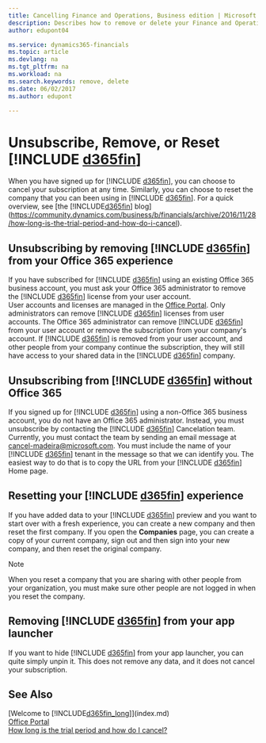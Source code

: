 ```yaml
---
title: Cancelling Finance and Operations, Business edition | Microsoft Docs
description: Describes how to remove or delete your Finance and Operations, Business edition experience.
author: edupont04

ms.service: dynamics365-financials
ms.topic: article
ms.devlang: na
ms.tgt_pltfrm: na
ms.workload: na
ms.search.keywords: remove, delete
ms.date: 06/02/2017
ms.author: edupont

---
```

# Unsubscribe, Remove, or Reset [!INCLUDE [d365fin](includes/d365fin_md.md)]
When you have signed up for [!INCLUDE [d365fin](includes/d365fin_md.md)], you can choose to cancel your subscription at any time. Similarly, you can choose to reset the company that you can been using in [!INCLUDE [d365fin](includes/d365fin_md.md)]. For a quick overview, see [the [!INCLUDE[d365fin](includes/d365fin_md.md)] blog](https://community.dynamics.com/business/b/financials/archive/2016/11/28/how-long-is-the-trial-period-and-how-do-i-cancel).  

## Unsubscribing by removing [!INCLUDE [d365fin](includes/d365fin_md.md)] from your Office 365 experience
If you have subscribed for [!INCLUDE [d365fin](includes/d365fin_md.md)] using an existing Office 365 business account, you must ask your Office 365 administrator to remove the [!INCLUDE [d365fin](includes/d365fin_md.md)] license from your user account.  
User accounts and licenses are managed in the [Office Portal](https://portal.office.com). Only administrators can remove [!INCLUDE [d365fin](includes/d365fin_md.md)] licenses from user accounts. The Office 365 administrator can remove [!INCLUDE [d365fin](includes/d365fin_md.md)] from your user account or remove the subscription from your company's account. If [!INCLUDE [d365fin](includes/d365fin_md.md)] is removed from your user account, and other people from your company continue the subscription, they will still have access to your shared data in the [!INCLUDE [d365fin](includes/d365fin_md.md)] company.  

## Unsubscribing from [!INCLUDE [d365fin](includes/d365fin_md.md)] without Office 365
If you signed up for [!INCLUDE [d365fin](includes/d365fin_md.md)] using a non-Office 365 business account, you do not have an Office 365 administrator. Instead, you must unsubscribe by contacting the [!INCLUDE [d365fin](includes/d365fin_md.md)] Cancelation team. Currently, you must contact the team by sending an email message at cancel-madeira@microsoft.com. You must include the name of your [!INCLUDE [d365fin](includes/d365fin_md.md)] tenant in the message so that we can identify you. The easiest way to do that is to copy the URL from your [!INCLUDE [d365fin](includes/d365fin_md.md)] Home page.  

## Resetting your [!INCLUDE [d365fin](includes/d365fin_md.md)] experience
If you have added data to your [!INCLUDE [d365fin](includes/d365fin_md.md)] preview and you want to start over with a fresh experience, you can create a new company and then reset the first company. If you open the **Companies** page, you can create a copy of your current company, sign out and then sign into your new company, and then reset the original company.  
> [!NOTE]  
>   When you reset a company that you are sharing with other people from your organization, you must make sure other people are not logged in when you reset the company.  

## Removing [!INCLUDE [d365fin](includes/d365fin_md.md)] from your app launcher
If you want to hide [!INCLUDE [d365fin](includes/d365fin_md.md)] from your app launcher, you can quite simply unpin it. This does not remove any data, and it does not cancel your subscription.  

## See Also
[Welcome to [!INCLUDE[d365fin_long](includes/d365fin_long_md.md)]](index.md)  
[Office Portal](https://portal.office.com)  
[How long is the trial period and how do I cancel?](https://community.dynamics.com/business/b/financials/archive/2016/11/28/how-long-is-the-trial-period-and-how-do-i-cancel)  
